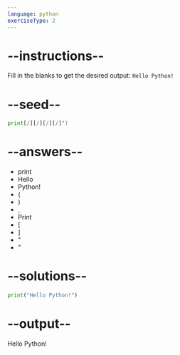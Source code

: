 ```yaml
---
language: python
exerciseType: 2
---
```


# --instructions--

Fill in the blanks to get the desired output: `Hello Python!`

# --seed--

```python
print[/][/][/][/]")
```

# --answers--

- print
- Hello
-  Python!
- (
- )
- ,
- Print
- [
- ]
- "
- "

# --solutions--

```python
print("Hello Python!")
```

# --output--

Hello Python!
